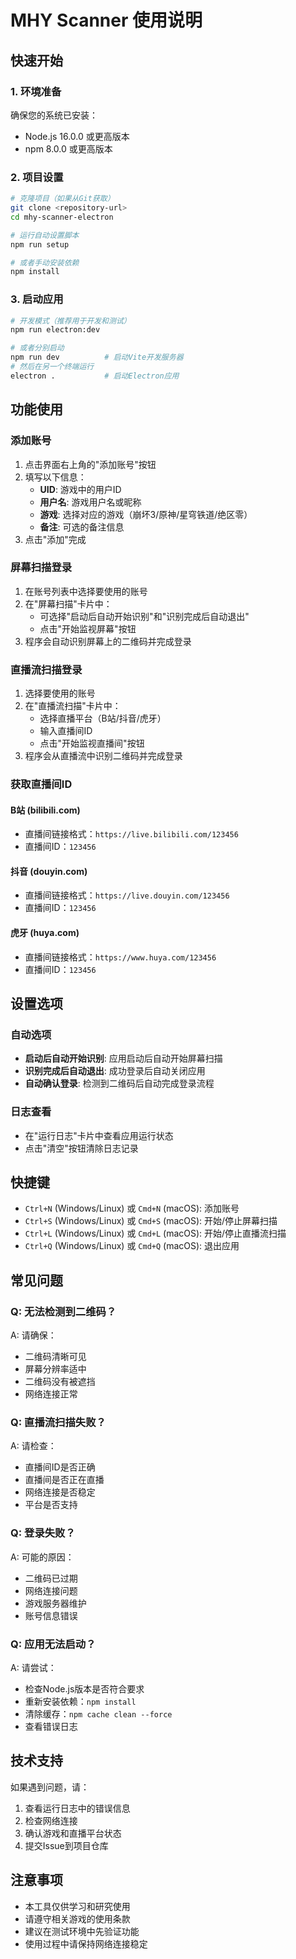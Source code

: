 # MHY Scanner 使用说明

## 快速开始

### 1. 环境准备

确保您的系统已安装：
- Node.js 16.0.0 或更高版本
- npm 8.0.0 或更高版本

### 2. 项目设置

```bash
# 克隆项目（如果从Git获取）
git clone <repository-url>
cd mhy-scanner-electron

# 运行自动设置脚本
npm run setup

# 或者手动安装依赖
npm install
```

### 3. 启动应用

```bash
# 开发模式（推荐用于开发和测试）
npm run electron:dev

# 或者分别启动
npm run dev          # 启动Vite开发服务器
# 然后在另一个终端运行
electron .           # 启动Electron应用
```

## 功能使用

### 添加账号

1. 点击界面右上角的"添加账号"按钮
2. 填写以下信息：
   - **UID**: 游戏中的用户ID
   - **用户名**: 游戏用户名或昵称
   - **游戏**: 选择对应的游戏（崩坏3/原神/星穹铁道/绝区零）
   - **备注**: 可选的备注信息
3. 点击"添加"完成

### 屏幕扫描登录

1. 在账号列表中选择要使用的账号
2. 在"屏幕扫描"卡片中：
   - 可选择"启动后自动开始识别"和"识别完成后自动退出"
   - 点击"开始监视屏幕"按钮
3. 程序会自动识别屏幕上的二维码并完成登录

### 直播流扫描登录

1. 选择要使用的账号
2. 在"直播流扫描"卡片中：
   - 选择直播平台（B站/抖音/虎牙）
   - 输入直播间ID
   - 点击"开始监视直播间"按钮
3. 程序会从直播流中识别二维码并完成登录

### 获取直播间ID

#### B站 (bilibili.com)
- 直播间链接格式：`https://live.bilibili.com/123456`
- 直播间ID：`123456`

#### 抖音 (douyin.com)
- 直播间链接格式：`https://live.douyin.com/123456`
- 直播间ID：`123456`

#### 虎牙 (huya.com)
- 直播间链接格式：`https://www.huya.com/123456`
- 直播间ID：`123456`

## 设置选项

### 自动选项
- **启动后自动开始识别**: 应用启动后自动开始屏幕扫描
- **识别完成后自动退出**: 成功登录后自动关闭应用
- **自动确认登录**: 检测到二维码后自动完成登录流程

### 日志查看
- 在"运行日志"卡片中查看应用运行状态
- 点击"清空"按钮清除日志记录

## 快捷键

- `Ctrl+N` (Windows/Linux) 或 `Cmd+N` (macOS): 添加账号
- `Ctrl+S` (Windows/Linux) 或 `Cmd+S` (macOS): 开始/停止屏幕扫描
- `Ctrl+L` (Windows/Linux) 或 `Cmd+L` (macOS): 开始/停止直播流扫描
- `Ctrl+Q` (Windows/Linux) 或 `Cmd+Q` (macOS): 退出应用

## 常见问题

### Q: 无法检测到二维码？
A: 请确保：
- 二维码清晰可见
- 屏幕分辨率适中
- 二维码没有被遮挡
- 网络连接正常

### Q: 直播流扫描失败？
A: 请检查：
- 直播间ID是否正确
- 直播间是否正在直播
- 网络连接是否稳定
- 平台是否支持

### Q: 登录失败？
A: 可能的原因：
- 二维码已过期
- 网络连接问题
- 游戏服务器维护
- 账号信息错误

### Q: 应用无法启动？
A: 请尝试：
- 检查Node.js版本是否符合要求
- 重新安装依赖：`npm install`
- 清除缓存：`npm cache clean --force`
- 查看错误日志

## 技术支持

如果遇到问题，请：
1. 查看运行日志中的错误信息
2. 检查网络连接
3. 确认游戏和直播平台状态
4. 提交Issue到项目仓库

## 注意事项

- 本工具仅供学习和研究使用
- 请遵守相关游戏的使用条款
- 建议在测试环境中先验证功能
- 使用过程中请保持网络连接稳定

